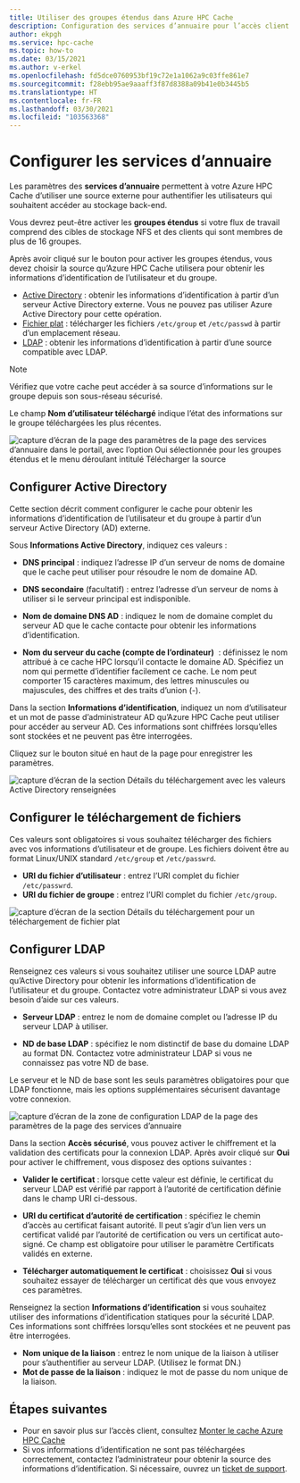 ```yaml
---
title: Utiliser des groupes étendus dans Azure HPC Cache
description: Configuration des services d’annuaire pour l’accès client aux cibles de stockage dans Azure HPC Cache
author: ekpgh
ms.service: hpc-cache
ms.topic: how-to
ms.date: 03/15/2021
ms.author: v-erkel
ms.openlocfilehash: fd5dce0760953bf19c72e1a1062a9c03ffe861e7
ms.sourcegitcommit: f28ebb95ae9aaaff3f87d8388a09b41e0b3445b5
ms.translationtype: HT
ms.contentlocale: fr-FR
ms.lasthandoff: 03/30/2021
ms.locfileid: "103563368"
---
```

# <a name="configure-directory-services"></a>Configurer les services d’annuaire

Les paramètres des **services d’annuaire** permettent à votre Azure HPC Cache d’utiliser une source externe pour authentifier les utilisateurs qui souhaitent accéder au stockage back-end.

Vous devrez peut-être activer les **groupes étendus** si votre flux de travail comprend des cibles de stockage NFS et des clients qui sont membres de plus de 16 groupes.

Après avoir cliqué sur le bouton pour activer les groupes étendus, vous devez choisir la source qu’Azure HPC Cache utilisera pour obtenir les informations d’identification de l’utilisateur et du groupe.

* [Active Directory](#configure-active-directory) : obtenir les informations d’identification à partir d’un serveur Active Directory externe. Vous ne pouvez pas utiliser Azure Active Directory pour cette opération.
* [Fichier plat](#configure-file-download) : télécharger les fichiers `/etc/group` et `/etc/passwd` à partir d’un emplacement réseau.
* [LDAP](#configure-ldap) : obtenir les informations d’identification à partir d’une source compatible avec LDAP.

> [!NOTE]
> Vérifiez que votre cache peut accéder à sa source d’informations sur le groupe depuis son sous-réseau sécurisé.<!-- + details/examples -->

Le champ **Nom d’utilisateur téléchargé** indique l’état des informations sur le groupe téléchargées les plus récentes.

![capture d’écran de la page des paramètres de la page des services d’annuaire dans le portail, avec l’option Oui sélectionnée pour les groupes étendus et le menu déroulant intitulé Télécharger la source](media/directory-services-select-group-source.png)

## <a name="configure-active-directory"></a>Configurer Active Directory

Cette section décrit comment configurer le cache pour obtenir les informations d’identification de l’utilisateur et du groupe à partir d’un serveur Active Directory (AD) externe.

Sous **Informations Active Directory**, indiquez ces valeurs :

* **DNS principal** : indiquez l’adresse IP d’un serveur de noms de domaine que le cache peut utiliser pour résoudre le nom de domaine AD.

* **DNS secondaire** (facultatif) : entrez l’adresse d’un serveur de noms à utiliser si le serveur principal est indisponible.

* **Nom de domaine DNS AD** : indiquez le nom de domaine complet du serveur AD que le cache contacte pour obtenir les informations d’identification.

* **Nom du serveur du cache (compte de l’ordinateur)**  : définissez le nom attribué à ce cache HPC lorsqu’il contacte le domaine AD. Spécifiez un nom qui permette d’identifier facilement ce cache. Le nom peut comporter 15 caractères maximum, des lettres minuscules ou majuscules, des chiffres et des traits d’union (-).

Dans la section **Informations d’identification**, indiquez un nom d’utilisateur et un mot de passe d’administrateur AD qu’Azure HPC Cache peut utiliser pour accéder au serveur AD. Ces informations sont chiffrées lorsqu’elles sont stockées et ne peuvent pas être interrogées.

Cliquez sur le bouton situé en haut de la page pour enregistrer les paramètres.

![capture d’écran de la section Détails du téléchargement avec les valeurs Active Directory renseignées](media/group-download-details-ad.png)

## <a name="configure-file-download"></a>Configurer le téléchargement de fichiers

Ces valeurs sont obligatoires si vous souhaitez télécharger des fichiers avec vos informations d’utilisateur et de groupe. Les fichiers doivent être au format Linux/UNIX standard `/etc/group` et `/etc/passwrd`.

* **URI du fichier d’utilisateur** : entrez l’URI complet du fichier `/etc/passwrd`.
* **URI du fichier de groupe** : entrez l’URI complet du fichier `/etc/group`.

![capture d’écran de la section Détails du téléchargement pour un téléchargement de fichier plat](media/group-download-details-file.png)

## <a name="configure-ldap"></a>Configurer LDAP

Renseignez ces valeurs si vous souhaitez utiliser une source LDAP autre qu’Active Directory pour obtenir les informations d’identification de l’utilisateur et du groupe. Contactez votre administrateur LDAP si vous avez besoin d’aide sur ces valeurs.

* **Serveur LDAP** : entrez le nom de domaine complet ou l’adresse IP du serveur LDAP à utiliser. <!-- only one, not up to 3 -->

* **ND de base LDAP** : spécifiez le nom distinctif de base du domaine LDAP au format DN. Contactez votre administrateur LDAP si vous ne connaissez pas votre ND de base.

Le serveur et le ND de base sont les seuls paramètres obligatoires pour que LDAP fonctionne, mais les options supplémentaires sécurisent davantage votre connexion.

![capture d’écran de la zone de configuration LDAP de la page des paramètres de la page des services d’annuaire](media/group-download-details-ldap.png)

Dans la section **Accès sécurisé**, vous pouvez activer le chiffrement et la validation des certificats pour la connexion LDAP. Après avoir cliqué sur **Oui** pour activer le chiffrement, vous disposez des options suivantes :

* **Valider le certificat** : lorsque cette valeur est définie, le certificat du serveur LDAP est vérifié par rapport à l’autorité de certification définie dans le champ URI ci-dessous.

* **URI du certificat d’autorité de certification** : spécifiez le chemin d’accès au certificat faisant autorité. Il peut s’agir d’un lien vers un certificat validé par l’autorité de certification ou vers un certificat auto-signé. Ce champ est obligatoire pour utiliser le paramètre Certificats validés en externe.

* **Télécharger automatiquement le certificat** : choisissez **Oui** si vous souhaitez essayer de télécharger un certificat dès que vous envoyez ces paramètres.

Renseignez la section **Informations d’identification** si vous souhaitez utiliser des informations d’identification statiques pour la sécurité LDAP. Ces informations sont chiffrées lorsqu’elles sont stockées et ne peuvent pas être interrogées.

* **Nom unique de la liaison** : entrez le nom unique de la liaison à utiliser pour s’authentifier au serveur LDAP. (Utilisez le format DN.)
* **Mot de passe de la liaison** : indiquez le mot de passe du nom unique de la liaison.

## <a name="next-steps"></a>Étapes suivantes

* Pour en savoir plus sur l’accès client, consultez [Monter le cache Azure HPC Cache](hpc-cache-mount.md)
* Si vos informations d’identification ne sont pas téléchargées correctement, contactez l’administrateur pour obtenir la source des informations d’identification. Si nécessaire, ouvrez un [ticket de support](hpc-cache-support-ticket.md).
